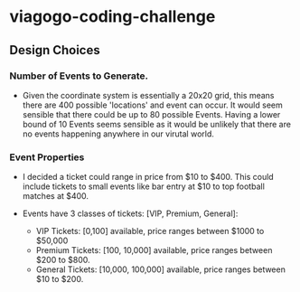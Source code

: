 # viagogo-coding-challenge

## Design Choices

### Number of Events to Generate.

* Given the coordinate system is essentially a 20x20 grid, this means there are 400 possible 'locations' and event can occur. It would seem sensible that there could be up to 80 possible Events. Having a lower bound of 10 Events seems sensible as it would be unlikely that there are no events happening anywhere in our virutal world.

### Event Properties

* I decided a ticket could range in price from $10 to $400. This could include tickets to small events like bar entry at $10 to top football matches at $400.

* Events have 3 classes of tickets: [VIP, Premium, General]:
  * VIP Tickets: [0,100] available, price ranges between $1000 to $50,000
  * Premium Tickets: [100, 10,000] available, price ranges between $200 to $800.
  * General Tickets: [10,000, 100,000] available, price ranges between $10 to $200.